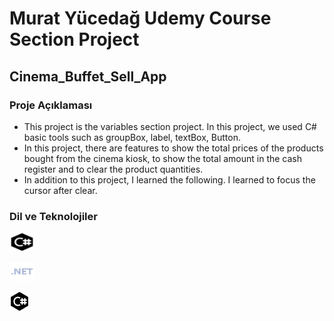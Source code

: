 # Murat Yücedağ Udemy Course Section Project 
## Cinema_Buffet_Sell_App

<h3>Proje Açıklaması</h3>

- This project is the variables section project. In this project, we used C# basic tools such as groupBox, label, textBox, Button.
- In this project, there are features to show the total prices of the products bought from the cinema kiosk, to show the total amount in the cash register and to clear the product quantities.
- In addition to this project, I learned the following. I learned to focus the cursor after clear.

<h3>Dil ve Teknolojiler</h3>
  <img
  src="Cinema_Buffet_Sell_App\assets\cSharp.png"
  alt="C#"
   width="40"  height="30">
  
  <img
  src="Cinema_Buffet_Sell_App\assets\aspnet.png"
  alt="C#"
   width="40"  height="30"> 
   
   <img
  src="Cinema_Buffet_Sell_App\assets\cSharp.png"
  alt="Plane_Reservation_System"
  title="Plane_Reservation_System"
  style="display: inline-block; margin: 0 auto; max-width: 300px">


